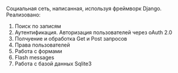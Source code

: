 Социальная сеть, написанная, используя фреймворк Django. 
Реализовано:
1. Поиск по записям
2. Аутентификация. Авторизация пользователей через oAuth 2.0
3. Полчуение и обработка Get и Post запросов
4. Права пользователей
5. Работа с формами 
6. Flash messages
7. Работа с базой данных Sqlite3
